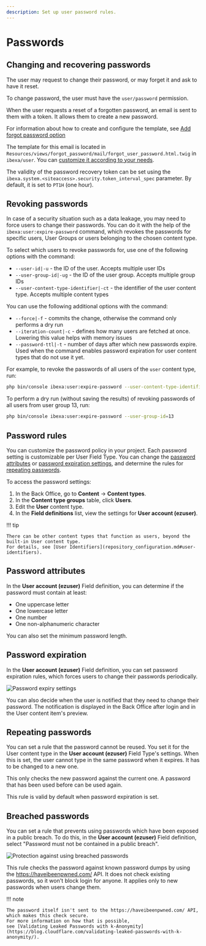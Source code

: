 ```yaml
---
description: Set up user password rules.
---
```


# Passwords

## Changing and recovering passwords

The user may request to change their password, or may forget it and ask to have it reset.

To change password, the user must have the `user/password` permission.

When the user requests a reset of a forgotten password, an email is sent to them with a token.
It allows them to create a new password.

For information about how to create and configure the template, see [Add forgot password option](add_forgot_password_option.md)

The template for this email is located in `Resources/views/forgot_password/mail/forgot_user_password.html.twig` in `ibexa/user`.
You can [customize it according to your needs](add_login_form.md#customize-login-form).

The validity of the password recovery token can be set using the `ibexa.system.<siteaccess>.security.token_interval_spec` parameter.
By default, it is set to `PT1H` (one hour).

## Revoking passwords

In case of a security situation such as a data leakage, you may need to force users to change their passwords.
You can do it with the help of the `ibexa:user:expire-password` command,
which revokes the passwords for specific users, User Groups or users belonging to the chosen content type.

To select which users to revoke passwords for, use one of the following options with the command:

- `--user-id|-u` - the ID of the user. Accepts multiple user IDs
- `--user-group-id|-ug` - the ID of the user group. Accepts multiple group IDs
- `--user-content-type-identifier|-ct` - the identifier of the user content type. Accepts multiple content types

You can use the following additional options with the command:

- `--force|-f` - commits the change, otherwise the command only performs a dry run
- `--iteration-count|-c` - defines how many users are fetched at once. Lowering this value helps with memory issues
- `--password-ttl|-t` - number of days after which new passwords expire. Used when the command enables password expiration for user content types that do not use it yet.

For example, to revoke the passwords of all users of the `user` content type, run:

``` bash
php bin/console ibexa:user:expire-password --user-content-type-identifier=user --force
```

To perform a dry run (without saving the results) of revoking passwords of all users from user group 13, run:

``` bash
php bin/console ibexa:user:expire-password --user-group-id=13
```

## Password rules

You can customize the password policy in your project.
Each password setting is customizable per User Field Type.
You can change the [password attributes](#password-attributes) or [password expiration settings](#password-expiration), and determine the rules for [repeating passwords](#repeating-passwords).

To access the password settings:

1. In the Back Office, go to **Content** -> **Content types**.
1. In the **Content type groups** table, click **Users**.
1. Edit the **User** content type.
1. In the **Field definitions** list, view the settings for **User account (ezuser)**.

!!! tip

    There can be other content types that function as users, beyond the built-in User content type.
    For details, see [User Identifiers](repository_configuration.md#user-identifiers).

## Password attributes

In the **User account (ezuser)** Field definition, you can determine if the password must contain at least:

- One uppercase letter
- One lowercase letter
- One number
- One non-alphanumeric character

You can also set the minimum password length.

## Password expiration

In the **User account (ezuser)** Field definition, you can set password expiration rules, which forces users to change their passwords periodically.

![Password expiry settings](password_expiry.png)

You can also decide when the user is notified that they need to change their password.
The notification is displayed in the Back Office after login and in the User content item's preview.

## Repeating passwords

You can set a rule that the password cannot be reused.
You set it for the User content type in the **User account (ezuser)** Field Type's settings.
When this is set, the user cannot type in the same password when it expires.
It has to be changed to a new one.

This only checks the new password against the current one.
A password that has been used before can be used again.

This rule is valid by default when password expiration is set.

## Breached passwords

You can set a rule that prevents using passwords which have been exposed in a public breach.
To do this, in the **User account (ezuser)** Field definition, select "Password must not be contained in a public breach".

![Protection against using breached passwords](password_breached.png)

This rule checks the password against known password dumps by using the https://haveibeenpwned.com/ API.
It does not check existing passwords, so it won't block login for anyone. It applies only to new passwords when users change them.

!!! note

    The password itself isn't sent to the https://haveibeenpwned.com/ API, which makes this check secure.
    For more information on how that is possible,
    see [Validating Leaked Passwords with k-Anonymity](https://blog.cloudflare.com/validating-leaked-passwords-with-k-anonymity/).
